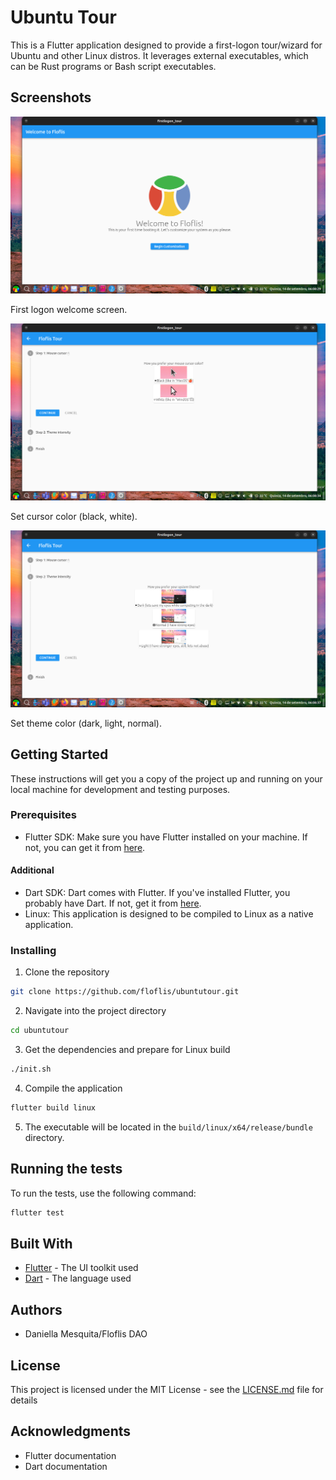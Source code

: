 # Ubuntu Tour

This is a Flutter application designed to provide a first-logon tour/wizard for Ubuntu and other Linux distros. It leverages external executables, which can be Rust programs or Bash script executables.

## Screenshots

<img src="./screenshots/Screenshot from 2023-09-14 06-08-29.png"/>

First logon welcome screen.

<img src="./screenshots/Screenshot from 2023-09-14 06-08-34.png"/>

Set cursor color (black, white).

<img src="./screenshots/Screenshot from 2023-09-14 06-08-37.png"/>

Set theme color (dark, light, normal).

## Getting Started

These instructions will get you a copy of the project up and running on your local machine for development and testing purposes.

### Prerequisites

- Flutter SDK: Make sure you have Flutter installed on your machine. If not, you can get it from [here](https://flutter.dev/docs/get-started/install).

#### Additional

- Dart SDK: Dart comes with Flutter. If you've installed Flutter, you probably have Dart. If not, get it from [here](https://dart.dev/get-dart).
- Linux: This application is designed to be compiled to Linux as a native application.

### Installing

1. Clone the repository
```bash
git clone https://github.com/floflis/ubuntutour.git
```
2. Navigate into the project directory
```bash
cd ubuntutour
```
3. Get the dependencies and prepare for Linux build
```bash
./init.sh
```
4. Compile the application
```bash
flutter build linux
```
5. The executable will be located in the `build/linux/x64/release/bundle` directory.

## Running the tests

To run the tests, use the following command:
```bash
flutter test
```

## Built With

- [Flutter](https://flutter.dev/) - The UI toolkit used
- [Dart](https://dart.dev/) - The language used

## Authors

- Daniella Mesquita/Floflis DAO

## License

This project is licensed under the MIT License - see the [LICENSE.md](LICENSE.md) file for details

## Acknowledgments

- Flutter documentation
- Dart documentation

